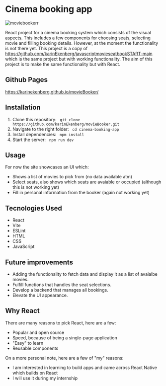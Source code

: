 # Cinema booking app
![moviebookerr](https://github.com/user-attachments/assets/7eae398d-d320-40fe-a008-ed6e2aa53dd1)

React project for a cinema booking system which consists of the visual aspects. This includes 
a few components for choosing seats, selecting movie and filling booking details. However, at
the moment the functionality is not there yet. This project is a copy of https://github.com/karinEkenberg/javascriptmovieseatbookSTART-main
which is the same project but with working functionality. The aim of this project is to make the same
functionality but with React.

## Github Pages
https://karinekenberg.github.io/movieBooker/

## Installation
1. Clone this repository:
``` git clone https://github.com/karinEkenberg/movieBooker.git```
2. Navigate to the right folder:
``` cd cinema-booking-app```
3. Install dependencies:
``` npm install```
4. Start the server:
``` npm run dev```

## Usage
For now the site showcases an UI which:
- Shows a list of movies to pick from (no data available atm)
- Select seats, also shows which seats are avaiable or occupied (although this is not working yet)
- Fill in personal information from the booker (again not working yet)

## Tecnologies Used
- React 
- Vite
- ESLint
- HTML
- CSS
- JavaScript

## Future improvements
- Adding the functionality to fetch data and display it as a list of avaialbe movies.
- Fulfill functions that handles the seat selections.
- Develop a backend that manages all bookings.
- Elevate the UI appearance.

## Why React
There are many reasons to pick React, here are a few:
- Popular and open source
- Speed, because of being a single-page application
- "Easy" to learn
- Reusable components

On a more personal note, here are a few of "my" reasons:
- I am interested in learning to build apps and came across React Native which builds on React
- I will use it during my internship
  
